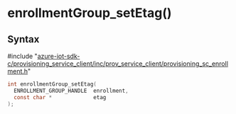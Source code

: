 # enrollmentGroup_setEtag()

## Syntax

\#include "[azure-iot-sdk-c/provisioning_service_client/inc/prov_service_client/provisioning_sc_enrollment.h](../provisioning-sc-enrollment-h.md)"  
```C
int enrollmentGroup_setEtag(
  ENROLLMENT_GROUP_HANDLE  enrollment,
  const char *             etag
);
```


